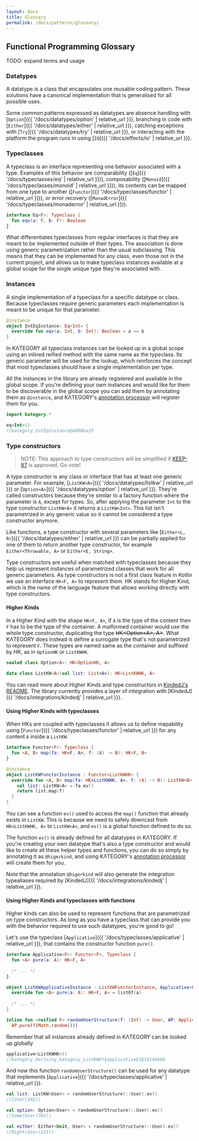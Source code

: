 ```yaml
---
layout: docs
title: Glossary
permalink: /docs/patterns/glossary/
---
```


## Functional Programming Glossary

TODO: expand terms and usage

### Datatypes

A datatype is a class that encapsulates one reusable coding pattern.
These solutions have a canonical implementation that is generalised for all possible uses.

Some common patterns expressed as datatypes are absence handling with [`Option`]({{ '/docs/datatypes/option' | relative_url }}),
branching in code with [`Either`]({{ '/docs/datatypes/either' | relative_url }}),
catching exceptions with [`Try`]({{ '/docs/datatypes/try' | relative_url }}),
or interacting with the platform the program runs in using [`IO`]({{ '/docs/effects/io' | relative_url }}).

### Typeclasses

A typeclass is an interface representing one behavior associated with a type.
Examples of this behavior are comparability ([`Eq`]({{ '/docs/typeclasses/eq' | relative_url }})),
composability ([`Monoid`]({{ '/docs/typeclasses/monoid' | relative_url }})),
its contents can be mapped from one type to another ([`Functor`]({{ '/docs/typeclasses/functor' | relative_url }})),
or error recovery ([`MonadError`]({{ '/docs/typeclasses/monaderror' | relative_url }})).

```kotlin
interface Eq<F>: Typeclass {
  fun eqv(a: F, b: F): Boolean
}
```

What differentiates typeclasses from regular interfaces is that they are meant to be implemented outside of their types.
The association is done using generic parametrization rather than the usual subclassing.
This means that they can be implemented for any class, even those not in the current project,
and allows us to make typeclass instances available at a global scope for the single unique type they're associated with.

### Instances

A single implementation of a typeclass for a specific datatype or class.
Because typeclasses require generic parameters each implementation is meant to be unique for that parameter.

```kotlin
@instance
object IntEqInstance: Eq<Int> {
  override fun eqv(a: Int, b: Int): Boolean = a == b
}
```

In KΛTEGORY all typeclass instances can be looked up in a global scope using an inlined reified method with the same name as the typeclass.
Its generic parameter will be used for the lookup, which reinforces the concept that most typeclasses should have a single implementation per type.

All the instances in the library are already registered and available in the global scope.
If you're defining your own instances and would like for them to be discoverable in the global scope 
you can add them by annotating them as `@instance`, and KΛTEGORY's [annotation processor](https://github.com/kategory/kategory#additional-setup) will register them for you.

```kotlin
import kategory.*

eq<Int>()
//kategory.IntEqInstance@4808ba3f
```

### Type constructors

> NOTE: This approach to type constructors will be simplified if [KEEP-87](https://github.com/Kotlin/KEEP/pull/87) is approved. Go vote!

A type constructor is any class or interface that has at least one generic parameter. For example, 
[`ListKW<A>`]({{ '/docs/datatypes/listkw' | relative_url }}) or [`Option<A>`]({{ '/docs/datatypes/option' | relative_url }}).
They're called constructors because they're similar to a factory function where the parameter is `A`, except for types.
So, after applying the parameter `Int` to the type constructor `ListKW<A>` it returns a `ListKW<Int>`.
This list isn't parametrized in any generic value so it cannot be considered a type constructor anymore.

Like functions, a type constructor with several parameters like [`Either<L, R>`]({{ '/docs/datatypes/either' | relative_url }}) can be partially applied for one of them to return another type constructor,
for example `Either<Throwable, A>` or `Either<E, String>`.

Type constructors are useful when matched with typeclasses because they help us represent instances of parametrized classes that work for all generic parameters.
As type constructors is not a first class feature in Kotlin we use an interface `HK<F, A>` to represent them.
HK stands for Higher Kind, which is the name of the language feature that allows working directly with type constructors.

#### Higher Kinds

In a Higher Kind with the shape `HK<F, A>`, if `A` is the type of the content then `F` has to be the type of the container.
A malformed container would use the whole type constructor, duplicating the type ~~HK\<Option\<A\>, A\>~~.
What KΛTEGORY does instead is define a surrogate type that's not parametrized to represent `F`.
These types are named same as the container and suffixed by HK, as in `OptionHK` or `ListKWHK`.

```kotlin
sealed class Option<A>: HK<OptionHK, A>

data class ListKW<A>(val list: List<A>): HK<ListKWHK, A>
```

You can read more about Higher Kinds and type constructors in [KindedJ's README](https://github.com/KindedJ/KindedJ#rationale).
The library currently provides a layer of integration with [KindedJ]({{ '/docs/integrations/kindedj' | relative_url }}).

#### Using Higher Kinds with typeclasses

When HKs are coupled with typeclasses it allows us to define mapability using [`Functor`]({{ '/docs/typeclasses/functor' | relative_url }}) for any content `A` inside a `ListKW`.

```kotlin
interface Functor<F>: Typeclass {
  fun <A, B> map(fa: HK<F, A>, f: (A) -> B): HK<F, B>
}

@instance
object ListKWFunctorInstance : Functor<ListKWHK> {
  override fun <A, B> map(fa: HK<ListKWHK, A>, f: (A) -> B): ListKW<B> {
    val list: ListKW<A> = fa.ev()
    return list.map(f)
  }
}
```

You can see a function `ev()` used to access the `map()` function that already exists in `ListKW`.
This is because we need to safely downcast from `HK<ListKWHK, A>` to `ListKW<A>`, and `ev()` is a global function defined to do so.

The function `ev()` is already defined for all datatypes in KΛTEGORY. If you're creating your own datatype that's also a type constructor and would like to create all these helper types and functions,
you can do so simply by annotating it as `@higerkind`, and using KΛTEGORY's [annotation processor](https://github.com/kategory/kategory#additional-setup) will create them for you.

Note that the annotation `@higerkind` will also generate the integration typealiases required by [KindedJ]({{ '/docs/integrations/kindedj' | relative_url }}).

#### Using Higher Kinds and typeclasses with functions

Higher kinds can also be used to represent functions that are parametrized on type constructors.
As long as you have a typeclass that can provide you with the behavior required to use such datatypes, you're good to go!

Let's use the typeclass [`Applicative`]({{ '/docs/typeclasses/applicative' | relative_url }}), that contains the constructor function `pure()`.

```kotlin
interface Applicative<F>: Functor<F>, Typeclass {
  fun <A> pure(a: A): HK<F, A>
  
  /* ... */
}

object ListKWApplicativeInstance : ListKWFunctorInstance, Applicative<ListKWHK> {
  override fun <A> pure(a: A): HK<F, A> = listOf(a)
  
  /* ... */
}

inline fun <reified F> randomUserStructure(f: (Int) -> User, AP: Applicative<F> = applicative<F>()) =
  AP.pure(f(Math.random()))
```

Remember that all instances already defined in KΛTEGORY can be looked up globally

```kotlin
applicative<ListKWHK>()
//kategory.Deriving_kategory_ListKWKt$applicative$1@16146666
```

And now this function `randomUserStructure()` can be used for any datatype that implements [`Applicative`]({{ '/docs/typeclasses/applicative' | relative_url }}).

```kotlin
val list: ListKW<User> = randomUserStructure(::User).ev()
//[User(342)]

val option: Option<User> = randomUserStructure(::User).ev()
//Some(User(765))

val either: Either<Unit, User> = randomUserStructure(::User).ev()
//Right(User(221))
```
